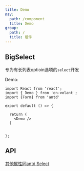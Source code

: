 ```yaml
---
title: Demo
nav:
  path: /component
  title: Demo
group:
  path: /
  title: 组件
---
```


## BigSelect 
专为有长列表optioin选项的`select`开发

Demo:

```tsx
import React from 'react';
import { Demo } from 'en-volant';
import {Form} from 'antd'

export default () => {
  
  return (
    <Demo />
  )
  
  
};
```

## API 
[其他属性同antd Select](https://ant.design/components/select-cn/#API)
<API hideTitle/>
